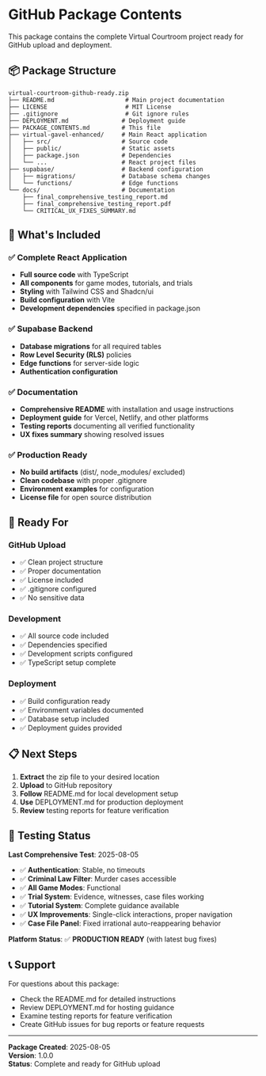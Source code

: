 # GitHub Package Contents

This package contains the complete Virtual Courtroom project ready for GitHub upload and deployment.

## 📦 Package Structure

```
virtual-courtroom-github-ready.zip
├── README.md                    # Main project documentation
├── LICENSE                      # MIT License
├── .gitignore                   # Git ignore rules
├── DEPLOYMENT.md               # Deployment guide
├── PACKAGE_CONTENTS.md         # This file
├── virtual-gavel-enhanced/     # Main React application
│   ├── src/                    # Source code
│   ├── public/                 # Static assets
│   ├── package.json            # Dependencies
│   └── ...                     # React project files
├── supabase/                   # Backend configuration
│   ├── migrations/             # Database schema changes
│   └── functions/              # Edge functions
└── docs/                       # Documentation
    ├── final_comprehensive_testing_report.md
    ├── final_comprehensive_testing_report.pdf
    └── CRITICAL_UX_FIXES_SUMMARY.md
```

## 🚀 What's Included

### ✅ Complete React Application
- **Full source code** with TypeScript
- **All components** for game modes, tutorials, and trials
- **Styling** with Tailwind CSS and Shadcn/ui
- **Build configuration** with Vite
- **Development dependencies** specified in package.json

### ✅ Supabase Backend
- **Database migrations** for all required tables
- **Row Level Security (RLS)** policies
- **Edge functions** for server-side logic
- **Authentication configuration**

### ✅ Documentation
- **Comprehensive README** with installation and usage instructions
- **Deployment guide** for Vercel, Netlify, and other platforms
- **Testing reports** documenting all verified functionality
- **UX fixes summary** showing resolved issues

### ✅ Production Ready
- **No build artifacts** (dist/, node_modules/ excluded)
- **Clean codebase** with proper .gitignore
- **Environment examples** for configuration
- **License file** for open source distribution

## 🎯 Ready For

### GitHub Upload
- ✅ Clean project structure
- ✅ Proper documentation
- ✅ License included
- ✅ .gitignore configured
- ✅ No sensitive data

### Development
- ✅ All source code included
- ✅ Dependencies specified
- ✅ Development scripts configured
- ✅ TypeScript setup complete

### Deployment
- ✅ Build configuration ready
- ✅ Environment variables documented
- ✅ Database setup included
- ✅ Deployment guides provided

## 📋 Next Steps

1. **Extract** the zip file to your desired location
2. **Upload** to GitHub repository
3. **Follow** README.md for local development setup
4. **Use** DEPLOYMENT.md for production deployment
5. **Review** testing reports for feature verification

## 🔧 Testing Status

**Last Comprehensive Test**: 2025-08-05
- ✅ **Authentication**: Stable, no timeouts
- ✅ **Criminal Law Filter**: Murder cases accessible
- ✅ **All Game Modes**: Functional
- ✅ **Trial System**: Evidence, witnesses, case files working
- ✅ **Tutorial System**: Complete guidance available
- ✅ **UX Improvements**: Single-click interactions, proper navigation
- ✅ **Case File Panel**: Fixed irrational auto-reappearing behavior

**Platform Status**: ✅ **PRODUCTION READY** (with latest bug fixes)

## 📞 Support

For questions about this package:
- Check the README.md for detailed instructions
- Review DEPLOYMENT.md for hosting guidance
- Examine testing reports for feature verification
- Create GitHub issues for bug reports or feature requests

---

**Package Created**: 2025-08-05  
**Version**: 1.0.0  
**Status**: Complete and ready for GitHub upload
